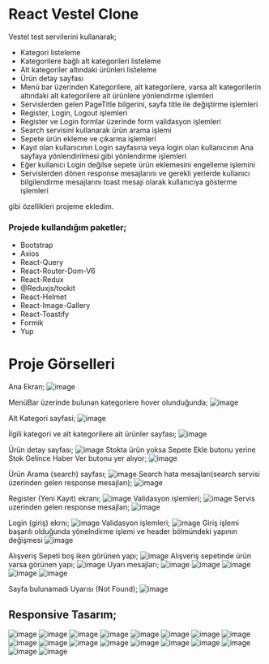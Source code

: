 # React Vestel Clone

Vestel test servilerini kullanarak;
- Kategori listeleme
- Kategorilere bağlı alt kategorileri listeleme
- Alt kategoriler altındaki ürünleri listeleme
- Ürün detay sayfası
- Menü bar üzerinden Kategorilere, alt kategorilere, varsa alt kategorilerin altındaki alt kategorilere ait ürünlere yönlendirme işlemleri
- Servislerden gelen PageTitle bilgerini, sayfa title ile değiştirme işlemleri
- Register, Login, Logout işlemleri
- Register ve Login formlar üzerinde form validasyon işlemleri
- Search servisini kullanarak ürün arama işlemi
- Sepete ürün ekleme ve çıkarma işlemleri
- Kayıt olan kullanıcının Login sayfasına veya login olan kullanıcının Ana sayfaya yönlendirilmesi gibi yönlendirme işlemleri
- Eğer kullanıcı Login değilse sepete ürün eklemesini engelleme işlemini
- Servislerden dönen response mesajlarını ve gerekli yerlerde kullanıcı bilgilendirme mesajlarını toast mesajı olarak kullanıcıya gösterme işlemleri

gibi özellikleri projeme ekledim.  

### Projede kullandığım paketler;
- Bootstrap
- Axios
- React-Query
- React-Router-Dom-V6
- React-Redux
- @Reduxjs/tookit
- React-Helmet
- React-Image-Gallery
- React-Toastify
- Formik
- Yup

# Proje Görselleri

Ana Ekran;
![image](https://user-images.githubusercontent.com/98388628/193478625-3a9b3252-3d1e-4cab-b43d-52c536833fa0.png)

MenüBar üzerinde bulunan kategoriere hover olunduğunda;
![image](https://user-images.githubusercontent.com/98388628/193478667-334a776d-7238-4925-9755-57c02712dd01.png)

Alt Kategori sayfasi;
![image](https://user-images.githubusercontent.com/98388628/193478793-dc98692f-2d6c-4cdb-8db9-4e75c46c03e7.png)

İlgili kategori ve alt kategorilere ait ürünler sayfası;
![image](https://user-images.githubusercontent.com/98388628/193478850-d327869c-12e9-40e8-9b83-24ebd82cdc90.png)

Ürün detay sayfası;
![image](https://user-images.githubusercontent.com/98388628/193478891-a79dea41-011f-4c8e-841d-3e0f29b9cab2.png)
Stokta ürün yoksa Sepete Ekle butonu yerine Stok Gelince Haber Ver butonu yer alıyor;
![image](https://user-images.githubusercontent.com/98388628/193479020-6208bfba-8d17-49c9-afb1-99340e374aa4.png)

Ürün Arama (search) sayfası;
![image](https://user-images.githubusercontent.com/98388628/193478989-f33a91f3-6437-41ed-8eff-61efc6211a51.png)
Search hata mesajları(search servisi üzerinden gelen response mesajları);
![image](https://user-images.githubusercontent.com/98388628/193479069-61ec4de1-7997-44e0-8f1a-57658eccb696.png)

Register (Yeni Kayıt) ekranı;
![image](https://user-images.githubusercontent.com/98388628/193479342-bf8373e3-806a-40aa-ab6f-45daf5d43f6d.png)
Validasyon işlemleri;
![image](https://user-images.githubusercontent.com/98388628/193479362-9d5ff010-0180-4312-8a0a-da6e3d6d542d.png)
Servis uzerinden gelen response mesajları;
![image](https://user-images.githubusercontent.com/98388628/193479398-ab132871-4a5c-4408-a169-55ceec1d02f1.png)

Login (giriş) ekrnı;
![image](https://user-images.githubusercontent.com/98388628/193479438-269b7719-929b-4edf-863e-98adf421354c.png)
Validasyon işlemleri;
![image](https://user-images.githubusercontent.com/98388628/193479461-8e6c029b-8ca9-4969-9d55-b035cf78f80d.png)
Giriş işlemi başarılı olduğunda yönelndirme işlemi ve header bölmündeki yapının değişmesi
![image](https://user-images.githubusercontent.com/98388628/193479493-c924dae7-ad58-4c14-a0db-c55ddab623e0.png)

Alışveriş Sepeti boş iken görünen yapı;
![image](https://user-images.githubusercontent.com/98388628/193479605-b7823d85-1f01-45bd-bcfc-6938e5075089.png)
Alışveriş sepetinde ürün varsa görünen yapı;
![image](https://user-images.githubusercontent.com/98388628/193479670-8586f4d1-4d54-41c4-8f04-084796953777.png)
Uyarı mesajları;
![image](https://user-images.githubusercontent.com/98388628/193479686-5aad8c4c-05d6-4f5f-913d-21821ddd6cda.png)
![image](https://user-images.githubusercontent.com/98388628/193479704-0074a07d-67a4-467d-84d6-81ca425c7822.png)
![image](https://user-images.githubusercontent.com/98388628/193479711-e8f33dfe-1779-4749-b4f7-c93ce824bf14.png)
![image](https://user-images.githubusercontent.com/98388628/193479728-754c7dce-7887-4c2c-a77d-35d5d0f3d456.png)
![image](https://user-images.githubusercontent.com/98388628/193479754-38be9ab8-670e-4500-a3a5-5c85243da97b.png)

Sayfa bulunamadı Uyarısı (Not Found);
![image](https://user-images.githubusercontent.com/98388628/193479886-4024001d-7cfc-459e-93db-0e40acbad48c.png)

## Responsive Tasarım;
![image](https://user-images.githubusercontent.com/98388628/193480069-1e12f115-13a5-48a7-8f44-584a3ace9be4.png)
![image](https://user-images.githubusercontent.com/98388628/193480075-81c4bb91-e6a2-4d92-b2db-3ce06be4bab6.png)
![image](https://user-images.githubusercontent.com/98388628/193480082-ea2963ae-4b26-4fe4-959e-aa075d4b2eb7.png)
![image](https://user-images.githubusercontent.com/98388628/193480090-025a9c5d-4825-4dcb-9581-beb1801a74f7.png)
![image](https://user-images.githubusercontent.com/98388628/193480096-652b72de-4775-4bb6-a587-af42d7eb0cad.png)
![image](https://user-images.githubusercontent.com/98388628/193480115-6833f17e-605d-40d6-9ce4-a8b60d90ba0b.png)
![image](https://user-images.githubusercontent.com/98388628/193480124-1057131c-04a1-424d-a113-e4b01055554b.png)
![image](https://user-images.githubusercontent.com/98388628/193480151-8573527b-e666-4ae1-93b2-edacd5e073d8.png)
![image](https://user-images.githubusercontent.com/98388628/193480167-1259a30a-ee17-450b-9581-312108017596.png)
![image](https://user-images.githubusercontent.com/98388628/193480174-e7e9711d-96d1-47cc-b13d-d0397ded7570.png)
![image](https://user-images.githubusercontent.com/98388628/193480185-80b96508-5441-43b5-8ae8-0997f27262a2.png)
![image](https://user-images.githubusercontent.com/98388628/193480190-003805b9-553e-460d-bbe6-f694888eae2d.png)
![image](https://user-images.githubusercontent.com/98388628/193480198-af8ed3c1-4ac5-41af-bf0a-9d2fa48070b5.png)
![image](https://user-images.githubusercontent.com/98388628/193480210-8eb9fc90-a415-4cdb-b949-1cc681bfe6d4.png)
![image](https://user-images.githubusercontent.com/98388628/193480217-a3c9a21f-5a23-4d51-b9ad-b3f9a08844be.png)
![image](https://user-images.githubusercontent.com/98388628/193480253-368fe513-eabf-4a72-aee4-3ccb8caae837.png)
![image](https://user-images.githubusercontent.com/98388628/193480265-f912932f-23e5-4e29-8ce7-2b94d8a7b153.png)
![image](https://user-images.githubusercontent.com/98388628/193480289-b9b451c7-14b0-4bb4-92aa-fc358490962c.png)




